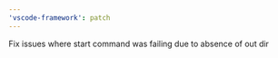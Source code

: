 ```yaml
---
'vscode-framework': patch
---
```


Fix issues where start command was failing due to absence of out dir
